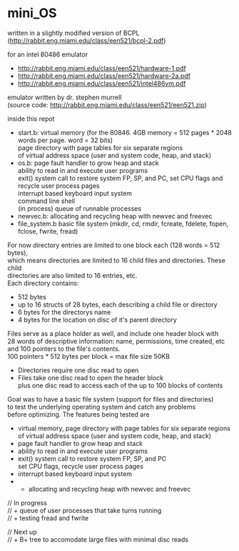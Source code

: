# mini_OS
  
written in a slightly modified version of BCPL  
(http://rabbit.eng.miami.edu/class/een521/bcpl-2.pdf)  

for an intel 80486 emulator  
+ http://rabbit.eng.miami.edu/class/een521/hardware-1.pdf  
+ http://rabbit.eng.miami.edu/class/een521/hardware-2a.pdf  
+ http://rabbit.eng.miami.edu/class/een521/intel486vm.pdf  

emulator written by dr. stephen murrell  
(source code: http://rabbit.eng.miami.edu/class/een521/een521.zip)  


inside this repot  
+ start.b: virtual memory (for the 80846. 4GB memory = 512 pages * 2048 words per page. word = 32 bits)  
  page directory with page tables for six separate regions  
  of virtual address space (user and system code, heap, and stack)  
+ os.b: page fault handler to grow heap and stack  
  ability to read in and execute user programs  
  exit() system call to restore system FP, SP, and PC, set CPU flags and recycle user process pages  
  interrupt based keyboard input system  
  command line shell  
  (in process) queue of runnable processes  
+ newvec.b: allocating and recycling heap with newvec and freevec  
+ file_system.b basic file system (mkdir, cd, rmdir, fcreate, fdelete, fopen, fclose, fwrite, fread)  

For now directory entries are limited to one block each (128 words = 512 bytes),  
which means directories are limited to 16 child files and directories. These child  
directories are also limited to 16 entries, etc.  
Each directory contains:  
+ 512 bytes  
+ up to 16 structs of 28 bytes, each describing a child file or directory  
+ 6 bytes for the directorys name  
+ 4 bytes for the location on disc of it's parent directory  

Files serve as a place holder as well, and include one header block with  
28 words of descriptive information: name, permissions, time created, etc  
and 100 pointers to the file's contents.  
100 pointers * 512 bytes per block = max file size 50KB  

+ Directories require one disc read to open  
+ Files take one disc read to open the header block  
  plus one disc read to access each of the up to 100 blocks of contents  

Goal was to have a basic file system (support for files and directories)  
to test the underlying operating system and catch any problems  
before optimizing. The features being tested are  
+ virtual memory, page directory with page tables for six separate regions  
  of virtual address space (user and system code, heap, and stack)  
+ page fault handler to grow heap and stack  
+ ability to read in and execute user programs  
+ exit() system call to restore system FP, SP, and PC  
   set CPU flags, recycle user process pages  
+ interrupt based keyboard input system  
+ + allocating and recycling heap with newvec and freevec  

// In progress  
// + queue of user processes that take turns running  
// + testing fread and fwrite

// Next up  
// + B+ tree to accomodate large files with minimal disc reads  



